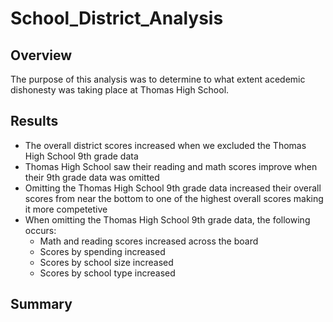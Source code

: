 # School_District_Analysis
## Overview
The purpose of this analysis was to determine to what extent acedemic dishonesty was taking place at Thomas High School.

## Results
- The overall district scores increased when we excluded the Thomas High School 9th grade data
- Thomas High School saw their reading and math scores improve when their 9th grade data was omitted
- Omitting the Thomas High School 9th grade data increased their overall scores from near the bottom to one of the highest overall scores making it more competetive
- When omitting the Thomas High School 9th grade data, the following occurs:
  - Math and reading scores increased across the board
  - Scores by spending increased   
  - Scores by school size increased
  - Scores by school type increased

## Summary
